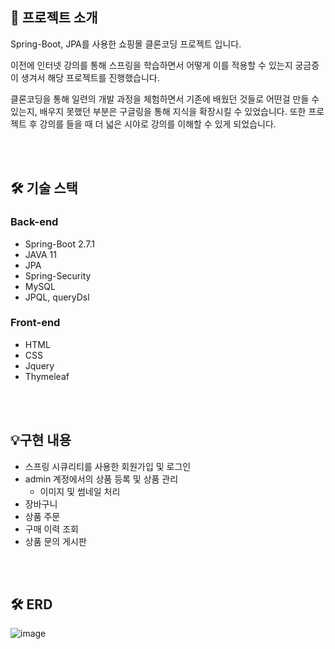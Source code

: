 ## 💁 프로젝트 소개

Spring-Boot, JPA를 사용한 쇼핑몰 클론코딩 프로젝트 입니다.

이전에 인터넷 강의를 통해 스프링을 학습하면서 어떻게 이를 적용할 수 있는지 궁금증이 생겨서 해당 프로젝트를 진행했습니다.

클론코딩을 통해 일련의 개발 과정을 체험하면서 기존에 배웠던 것들로 어떤걸 만들 수 있는지, 배우지 못했던 부분은 구글링을 통해 지식을 확장시킬 수 있었습니다. 또한 프로젝트 후 강의를 들을 때 더 넓은 시야로 강의를 이해할 수 있게 되었습니다.

<br><br>

## 🛠 기술 스택
### Back-end
* Spring-Boot 2.7.1
* JAVA 11
* JPA 
* Spring-Security
* MySQL
* JPQL, queryDsl


### Front-end
* HTML
* CSS
* Jquery
* Thymeleaf

<br><br>

## 💡구현 내용
* 스프링 시큐리티를 사용한 회원가입 및 로그인
* admin 계정에서의 상품 등록 및 상품 관리
  * 이미지 및 썸네일 처리  
* 장바구니
* 상품 주문
* 구매 이력 조회
* 상품 문의 게시판

<br><br>

## 🛠️ ERD
![image](https://github.com/dgjinsu/shop/assets/97269799/65eff24e-3c54-4433-9cc2-1e3ce4f260b0)


